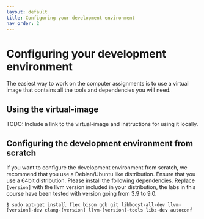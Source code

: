 ```yaml
---
layout: default
title: Configuring your development environment
nav_order: 2
---
```


# Configuring your development environment

The easiest way to work on the computer assignments is to use a virtual image that contains all the tools and dependencies you will need.

## Using the virtual-image

TODO: Include a link to the virtual-image and instructions for using it locally.

## Configuring the development environment from scratch

If you want to configure the development environment from scratch, we recommend that you use a Debian/Ubuntu like distribution. Ensure that you use a 64bit distribution. Please install the following dependencies. Replace `[version]` with the llvm version included in your distribution, the labs in this course have been tested with version going from 3.9 to 9.0.

```$ sudo apt-get install flex bison gdb git libboost-all-dev llvm-[version]-dev clang-[version] llvm-[version]-tools libz-dev autoconf```
